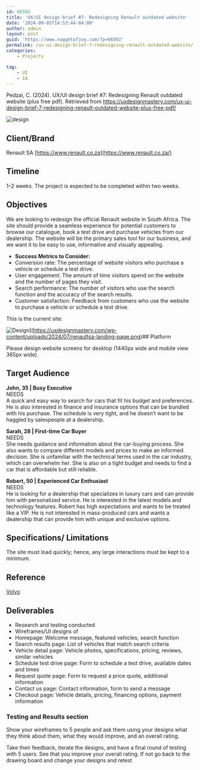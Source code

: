 ```yaml
---
id: 66502
title: 'UX/UI design brief #7: Redesigning Renault outdated website'
date: '2024-09-05T14:53:44-04:00'
author: admin
layout: post
guid: 'https://www.nuggetofjoy.com/?p=66502'
permalink: /ux-ui-design-brief-7-redesigning-renault-outdated-website/
categories:
    - Projects

tag:
    - UI
    - IA
---
```


Pedzai, C. (2024). UX/UI design brief #7: Redesigning Renault outdated website (plus free pdf). Retrieved from https://uxdesignmastery.com/ux-ui-design-brief-7-redesigning-renault-outdated-website-plus-free-pdf/

![design](https://uxdesignmastery.com/wp-content/uploads/2024/07/renaultsa-landing-page-1620x898.png)

## **Client/Brand**

Renault SA [https://www.renault.co.za](https://www.renault.co.za/)

## **Timeline**

1–2 weeks. The project is expected to be completed within two weeks.

## **Objectives**

We are looking to redesign the official Renault website in South Africa. The site should provide a seamless experience for potential customers to browse our catalogue, book a test drive and purchase vehicles from our dealership. The website will be the primary sales tool for our business, and we want it to be easy to use, informative and visually appealing.

- **Success Metrics to Consider:**
- Conversion rate: The percentage of website visitors who purchase a vehicle or schedule a test drive.
- User engagement: The amount of time visitors spend on the website and the number of pages they visit.
- Search performance: The number of visitors who use the search function and the accuracy of the search results.
- Customer satisfaction: Feedback from customers who use the website to purchase a vehicle or schedule a test drive.

This is the current site:

![Design](https://uxdesignmastery.com/wp-content/uploads/2024/07/renaultsa-landing-page-1024x568.png)](https://uxdesignmastery.com/wp-content/uploads/2024/07/renaultsa-landing-page.png)</figure></div>## Platform

Please design website screens for desktop (1440px wide and mobile view 365px wide).

## Target Audience

**John, 35 | Busy Executive**  
NEEDS  
A quick and easy way to search for cars that fit his budget and preferences. He is also interested in finance and insurance options that can be bundled with his purchase. The schedule is very tight, and he doesn’t want to be haggled by salespeople at a dealership.

**Sarah, 28 | First-time Car Buyer**  
NEEDS  
She needs guidance and information about the car-buying process. She also wants to compare different models and prices to make an informed decision. She is unfamiliar with the technical terms used in the car industry, which can overwhelm her. She is also on a tight budget and needs to find a car that is affordable but still reliable.

**Robert, 50 | Experienced Car Enthusiast**  
NEEDS  
He is looking for a dealership that specializes in luxury cars and can provide him with personalized service. He is interested in the latest models and technology features. Robert has high expectations and wants to be treated like a VIP. He is not interested in mass-produced cars and wants a dealership that can provide him with unique and exclusive options.

## Specifications/ Limitations

The site must load quickly; hence, any large interactions must be kept to a minimum.

## Reference

[Volvo](https://www.volvocars.com/za/)

## Deliverables

- Research and testing conducted  
- Wireframes/UI designs of  
- Homepage: Welcome message, featured vehicles, search function  
- Search results page: List of vehicles that match search criteria  
- Vehicle detail page: Vehicle photos, specifications, pricing, reviews, similar vehicles  
- Schedule test drive page: Form to schedule a test drive, available dates and times  
- Request quote page: Form to request a price quote, additional information  
- Contact us page: Contact information, form to send a message  
- Checkout page: Vehicle details, pricing, financing options, payment information

### Testing and Results section

Show your wireframes to 5 people and ask them using your designs what they think about them, what they would improve, and an overall rating.

Take their feedback, iterate the designs, and have a final round of testing with 5 users. See that you improve your overall rating. If not go back to the drawing board and change your designs and retest